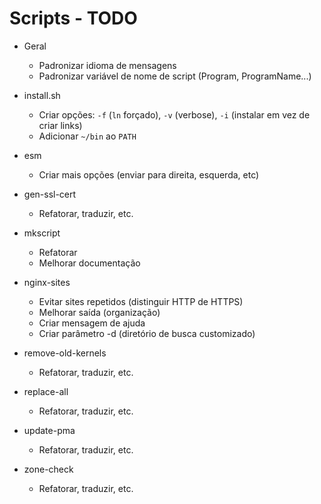 Scripts - TODO
==============

- Geral
  - Padronizar idioma de mensagens
  - Padronizar variável de nome de script (Program, ProgramName...)

- install.sh
  - Criar opções: `-f` (`ln` forçado), `-v` (verbose), `-i` (instalar em vez de criar links)
  - Adicionar `~/bin` ao `PATH`

- esm
  - Criar mais opções (enviar para direita, esquerda, etc)

- gen-ssl-cert
  - Refatorar, traduzir, etc.

- mkscript
  - Refatorar
  - Melhorar documentação

- nginx-sites
  - Evitar sites repetidos (distinguir HTTP de HTTPS)
  - Melhorar saída (organização)
  - Criar mensagem de ajuda
  - Criar parâmetro -d (diretório de busca customizado)

- remove-old-kernels
  - Refatorar, traduzir, etc.

- replace-all
  - Refatorar, traduzir, etc.

- update-pma
  - Refatorar, traduzir, etc.

- zone-check
  - Refatorar, traduzir, etc.
